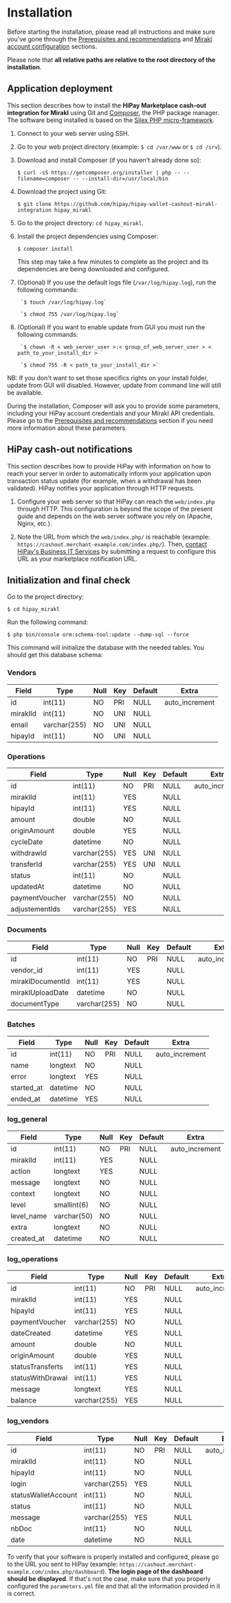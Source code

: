 # Installation

Before starting the installation, please read all instructions and make sure you've gone through the [Prerequisites and recommendations](https://developer.hipay.com/doc/hipay-marketplace-cashout-mirakl-integration/#prerequisites-and-recommendations) and [Mirakl account configuration](https://developer.hipay.com/doc/hipay-marketplace-cashout-mirakl-integration/#mirakl-account-configuration) sections. 

Please note that **all relative paths are relative to the root directory of the installation**.

## Application deployment

This section describes how to install the **HiPay Marketplace cash-out integration for Mirakl** using Git and [Composer](https://getcomposer.org/), the PHP package manager. The software being installed is based on the [Silex PHP micro-framework](http://silex.sensiolabs.org/).

1. Connect to your web server using SSH.

2. Go to your web project directory (example: `$ cd /var/www` or `$ cd /srv`).
	
3. Download and install Composer (if you haven't already done so): 

	`$ curl -sS https://getcomposer.org/installer | php -- --filename=composer -- --install-dir=/usr/local/bin`
	
4. Download the project using Git:

	`$ git clone https://github.com/hipay/hipay-wallet-cashout-mirakl-integration hipay_mirakl`

5. Go to the project directory: `cd hipay_mirakl`.

6. Install the project dependencies using Composer:

	`$ composer install` 
	
	This step may take a few minutes to complete as the project and its dependencies are being downloaded and configured.

7. (Optional) If you use the default logs file (`/var/log/hipay.log`), run the following commands: 
        
        `$ touch /var/log/hipay.log`

        `$ chmod 755 /var/log/hipay.log`

8. (Optional) If you want to enable update from GUI you must run the following commands: 
        
        `$ chown -R < web_server_user >:< group_of_web_server_user > < path_to_your_install_dir > `

        `$ chmod 755 -R < path_to_your_install_dir >`

NB: If you don't want to set those specifics rights on your install folder, update from GUI will disabled. However, update from command line will still be available.

During the installation, Composer will ask you to provide some parameters, including your HiPay account credentials and your Mirakl API credentials. Please go to the [Prerequisites and recommendations](https://developer.hipay.com/doc/hipay-marketplace-cashout-mirakl-integration/#prerequisites-and-recommendations) section if you need more information about these parameters.

## HiPay cash-out notifications

This section describes how to provide HiPay with information on how to reach your server in order to automatically inform your application upon transaction status update (for example, when a withdrawal has been validated). HiPay notifies your application through HTTP requests.

1. Configure your web server so that HiPay can reach the `web/index.php` through HTTP. This configuration is beyond the scope of the present guide and depends on the web server software you rely on (Apache, Nginx, etc.).

2. Note the URL from which the `web/index.php/` is reachable (example: `https://cashout.merchant-example.com/index.php/`). Then, [contact HiPay's Business IT Services](https://support.hipay.com) by submitting a request to configure this URL as your marketplace notification URL.

## Initialization and final check

Go to the project directory: 

	$ cd hipay_mirakl

Run the following command:

	$ php bin/console orm:schema-tool:update --dump-sql --force

This command will initialize the database with the needed tables. You should get this database schema:
	
### Vendors

| Field    | Type         | Null | Key | Default | Extra          |
|----------|--------------|------|-----|---------|----------------|
| id       | int(11)      | NO   | PRI | NULL    | auto_increment |
| miraklId | int(11)      | NO   | UNI | NULL    |                |
| email    | varchar(255) | NO   | UNI | NULL    |                |
| hipayId  | int(11)      | NO   | UNI | NULL    |                |

### Operations

| Field          | Type         | Null | Key | Default | Extra          |
|----------------|--------------|------|-----|---------|----------------|
| id             | int(11)      | NO   | PRI | NULL    | auto_increment |
| miraklId       | int(11)      | YES  |     | NULL    |                |
| hipayId        | int(11)      | YES  |     | NULL    |                |
| amount         | double       | NO   |     | NULL    |                |
| originAmount   | double       | YES  |     | NULL    |                |
| cycleDate      | datetime     | NO   |     | NULL    |                |
| withdrawId     | varchar(255) | YES  | UNI | NULL    |                |
| transferId     | varchar(255) | YES  | UNI | NULL    |                |
| status         | int(11)      | NO   |     | NULL    |                |
| updatedAt      | datetime     | NO   |     | NULL    |                |
| paymentVoucher | varchar(255) | NO   |     | NULL    |                |
| adjustementIds | varchar(255) | YES  |     | NULL    |                |

### Documents

| Field            | Type         | Null | Key | Default | Extra          |
|------------------|--------------|------|-----|---------|----------------|
| id               | int(11)      | NO   | PRI | NULL    | auto_increment |
| vendor_id        | int(11)      | YES  |     | NULL    |                |
| miraklDocumentId | int(11)      | YES  |     | NULL    |                |
| miraklUploadDate | datetime     | NO   |     | NULL    |                |
| documentType     | varchar(255) | NO   |     | NULL    |                |

### Batches

| Field            | Type         | Null | Key | Default | Extra          |
|------------------|--------------|------|-----|---------|----------------|
| id               | int(11)      | NO   | PRI | NULL    | auto_increment |
| name             | longtext     | NO   |     | NULL    |                |
| error            | longtext     | YES  |     | NULL    |                |
| started_at       | datetime     | NO   |     | NULL    |                |
| ended_at         | datetime     | YES  |     | NULL    |                |

### log_general

| Field            | Type         | Null | Key | Default | Extra          |
|------------------|--------------|------|-----|---------|----------------|
| id               | int(11)      | NO   | PRI | NULL    | auto_increment |
| miraklId         | int(11)      | YES  |     | NULL    |                |
| action           | longtext     | YES  |     | NULL    |                |
| message          | longtext     | NO   |     | NULL    |                |
| context          | longtext     | NO   |     | NULL    |                |
| level            | smallint(6)  | NO   |     | NULL    |                |
| level_name       | varchar(50)  | NO   |     | NULL    |                |
| extra            | longtext     | NO   |     | NULL    |                |
| created_at       | datetime     | NO   |     | NULL    |                |

### log_operations

| Field            | Type         | Null | Key | Default | Extra          |
|------------------|--------------|------|-----|---------|----------------|
| id               | int(11)      | NO   | PRI | NULL    | auto_increment |
| miraklId         | int(11)      | YES  |     | NULL    |                |
| hipayId          | int(11)      | YES  |     | NULL    |                |
| paymentVoucher   | varchar(255) | NO   |     | NULL    |                |
| dateCreated      | datetime     | YES  |     | NULL    |                |
| amount           | double       | NO   |     | NULL    |                |
| originAmount     | double       | YES  |     | NULL    |                |
| statusTransferts | int(11)      | YES  |     | NULL    |                |
| statusWithDrawal | int(11)      | YES  |     | NULL    |                |
| message          | longtext     | YES  |     | NULL    |                |
| balance          | varchar(255) | YES  |     | NULL    |                |

### log_vendors

| Field               | Type         | Null | Key | Default | Extra          |
|---------------------|--------------|------|-----|---------|----------------|
| id                  | int(11)      | NO   | PRI | NULL    | auto_increment |
| miraklId            | int(11)      | NO   |     | NULL    |                |
| hipayId             | int(11)      | NO   |     | NULL    |                |
| login               | varchar(255) | YES  |     | NULL    |                |
| statusWalletAccount | int(11)      | NO   |     | NULL    |                |
| status              | int(11)      | NO   |     | NULL    |                |
| message             | varchar(255) | YES  |     | NULL    |                |
| nbDoc               | int(11)      | NO   |     | NULL    |                |
| date                | datetime     | NO   |     | NULL    |                |

To verify that your software is properly installed and configured, please go to the URL you sent to HiPay (example: `https://cashout.merchant-example.com/index.php/dashboard`). **The login page of the dashboard should be displayed**. If that's not the case, make sure that you properly configured the `parameters.yml` file and that all the information provided in it is correct.
